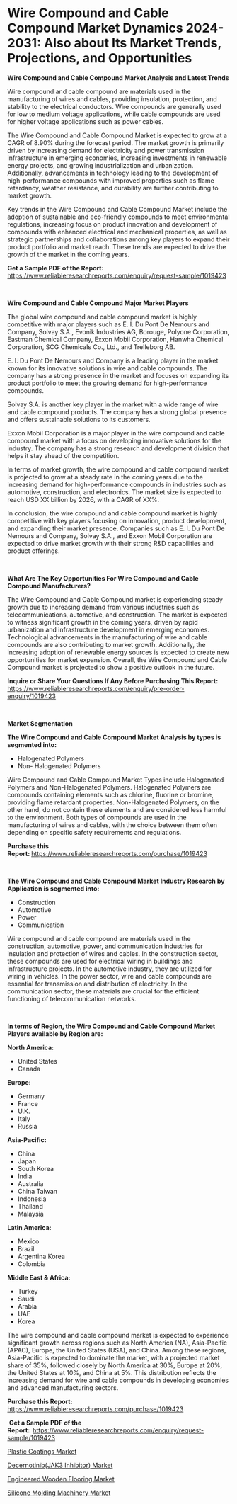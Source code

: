 <p><h1>Wire Compound and Cable Compound Market Dynamics 2024-2031: Also about Its Market Trends, Projections, and Opportunities</h1></p><p><strong>Wire Compound and Cable Compound Market Analysis and Latest Trends</strong></p>
<p><p>Wire compound and cable compound are materials used in the manufacturing of wires and cables, providing insulation, protection, and stability to the electrical conductors. Wire compounds are generally used for low to medium voltage applications, while cable compounds are used for higher voltage applications such as power cables.</p><p>The Wire Compound and Cable Compound Market is expected to grow at a CAGR of 8.90% during the forecast period. The market growth is primarily driven by increasing demand for electricity and power transmission infrastructure in emerging economies, increasing investments in renewable energy projects, and growing industrialization and urbanization. Additionally, advancements in technology leading to the development of high-performance compounds with improved properties such as flame retardancy, weather resistance, and durability are further contributing to market growth.</p><p>Key trends in the Wire Compound and Cable Compound Market include the adoption of sustainable and eco-friendly compounds to meet environmental regulations, increasing focus on product innovation and development of compounds with enhanced electrical and mechanical properties, as well as strategic partnerships and collaborations among key players to expand their product portfolio and market reach. These trends are expected to drive the growth of the market in the coming years.</p></p>
<p><strong>Get a Sample PDF of the Report:&nbsp;</strong> <a href="https://www.reliableresearchreports.com/enquiry/request-sample/1019423">https://www.reliableresearchreports.com/enquiry/request-sample/1019423</a></p>
<p>&nbsp;</p>
<p><strong>Wire Compound and Cable Compound Major Market Players</strong></p>
<p><p>The global wire compound and cable compound market is highly competitive with major players such as E. I. Du Pont De Nemours and Company, Solvay S.A., Evonik Industries AG, Borouge, Polyone Corporation, Eastman Chemical Company, Exxon Mobil Corporation, Hanwha Chemical Corporation, SCG Chemicals Co., Ltd., and Trelleborg AB. </p><p>E. I. Du Pont De Nemours and Company is a leading player in the market known for its innovative solutions in wire and cable compounds. The company has a strong presence in the market and focuses on expanding its product portfolio to meet the growing demand for high-performance compounds.</p><p>Solvay S.A. is another key player in the market with a wide range of wire and cable compound products. The company has a strong global presence and offers sustainable solutions to its customers.</p><p>Exxon Mobil Corporation is a major player in the wire compound and cable compound market with a focus on developing innovative solutions for the industry. The company has a strong research and development division that helps it stay ahead of the competition.</p><p>In terms of market growth, the wire compound and cable compound market is projected to grow at a steady rate in the coming years due to the increasing demand for high-performance compounds in industries such as automotive, construction, and electronics. The market size is expected to reach USD XX billion by 2026, with a CAGR of XX%.</p><p>In conclusion, the wire compound and cable compound market is highly competitive with key players focusing on innovation, product development, and expanding their market presence. Companies such as E. I. Du Pont De Nemours and Company, Solvay S.A., and Exxon Mobil Corporation are expected to drive market growth with their strong R&D capabilities and product offerings.</p></p>
<p>&nbsp;</p>
<p><strong>What Are The Key Opportunities For Wire Compound and Cable Compound Manufacturers?</strong></p>
<p><p>The Wire Compound and Cable Compound market is experiencing steady growth due to increasing demand from various industries such as telecommunications, automotive, and construction. The market is expected to witness significant growth in the coming years, driven by rapid urbanization and infrastructure development in emerging economies. Technological advancements in the manufacturing of wire and cable compounds are also contributing to market growth. Additionally, the increasing adoption of renewable energy sources is expected to create new opportunities for market expansion. Overall, the Wire Compound and Cable Compound market is projected to show a positive outlook in the future.</p></p>
<p><strong>Inquire or Share Your Questions If Any Before Purchasing This Report:</strong> <a href="https://www.reliableresearchreports.com/enquiry/pre-order-enquiry/1019423">https://www.reliableresearchreports.com/enquiry/pre-order-enquiry/1019423</a></p>
<p>&nbsp;</p>
<p><strong>Market Segmentation</strong></p>
<p><strong>The Wire Compound and Cable Compound Market Analysis by types is segmented into:</strong></p>
<p><ul><li>Halogenated Polymers</li><li>Non- Halogenated Polymers</li></ul></p>
<p><p>Wire Compound and Cable Compound Market Types include Halogenated Polymers and Non-Halogenated Polymers. Halogenated Polymers are compounds containing elements such as chlorine, fluorine or bromine, providing flame retardant properties. Non-Halogenated Polymers, on the other hand, do not contain these elements and are considered less harmful to the environment. Both types of compounds are used in the manufacturing of wires and cables, with the choice between them often depending on specific safety requirements and regulations.</p></p>
<p><strong>Purchase this Report:&nbsp;</strong><a href="https://www.reliableresearchreports.com/purchase/1019423">https://www.reliableresearchreports.com/purchase/1019423</a></p>
<p>&nbsp;</p>
<p><strong>The Wire Compound and Cable Compound Market Industry Research by Application is segmented into:</strong></p>
<p><ul><li>Construction</li><li>Automotive</li><li>Power</li><li>Communication</li></ul></p>
<p><p>Wire compound and cable compound are materials used in the construction, automotive, power, and communication industries for insulation and protection of wires and cables. In the construction sector, these compounds are used for electrical wiring in buildings and infrastructure projects. In the automotive industry, they are utilized for wiring in vehicles. In the power sector, wire and cable compounds are essential for transmission and distribution of electricity. In the communication sector, these materials are crucial for the efficient functioning of telecommunication networks.</p></p>
<p>&nbsp;</p>
<p><strong>In terms of Region, the Wire Compound and Cable Compound Market Players available by Region are:</strong></p>
<p>
    <p> <strong> North America: </strong>
        <ul>
            <li>United States</li>
            <li>Canada</li>
        </ul>
        </p> 
    <p> <strong> Europe: </strong>
        <ul>
            <li>Germany</li>
            <li>France</li>
            <li>U.K.</li>
            <li>Italy</li>
            <li>Russia</li>
        </ul>
        </p> 
    <p> <strong> Asia-Pacific: </strong>
        <ul>
            <li>China</li>
            <li>Japan</li>
            <li>South Korea</li>
            <li>India</li>
            <li>Australia</li>
            <li>China Taiwan</li>
            <li>Indonesia</li>
            <li>Thailand</li>
            <li>Malaysia</li>
        </ul>
        </p> 
    <p> <strong> Latin America: </strong>
        <ul>
            <li>Mexico</li>
            <li>Brazil</li>
            <li>Argentina Korea</li>
            <li>Colombia</li>
        </ul>
        </p> 
    <p> <strong> Middle East & Africa: </strong>
        <ul>
            <li>Turkey</li>
            <li>Saudi</li>
            <li>Arabia</li>
            <li>UAE</li>
            <li>Korea</li>
        </ul>
    </p>
    </p>
<p><p>The wire compound and cable compound market is expected to experience significant growth across regions such as North America (NA), Asia-Pacific (APAC), Europe, the United States (USA), and China. Among these regions, Asia-Pacific is expected to dominate the market, with a projected market share of 35%, followed closely by North America at 30%, Europe at 20%, the United States at 10%, and China at 5%. This distribution reflects the increasing demand for wire and cable compounds in developing economies and advanced manufacturing sectors.</p></p>
<p><strong>Purchase this Report: </strong><a href="https://www.reliableresearchreports.com/purchase/1019423">https://www.reliableresearchreports.com/purchase/1019423</a></p>
<p>&nbsp;<strong>Get a Sample PDF of the Report:&nbsp;&nbsp;</strong><a href="https://www.reliableresearchreports.com/enquiry/request-sample/1019423">https://www.reliableresearchreports.com/enquiry/request-sample/1019423</a></p>
<p><strong></strong></p>
<p><p><a href="https://github.com/juniordelafrance/Market-Research-Report-List-2/blob/main/plastic-coatings-market.md">Plastic Coatings Market</a></p><p><a href="https://faithful-glue-af3.notion.site/Decernotinib-JAK3-Inhibitor-Market-Research-Report-The-Key-To-Successful-Business-Strategy-Forecas-b2a2da45883545c19caf2a706e947e5b">Decernotinib(JAK3 Inhibitor) Market</a></p><p><a href="https://github.com/jaidynmorantestelletmjzya/Market-Research-Report-List-1/blob/main/engineered-wooden-flooring-market.md">Engineered Wooden Flooring Market</a></p><p><a href="https://view.publitas.com/reportprime-1/silicone-molding-machinery-market-size-share-trends-analysis-report-by-material-by-type-by-end-user-by-region-and-segment-forecasts-2023-2030/">Silicone Molding Machinery Market</a></p></p>